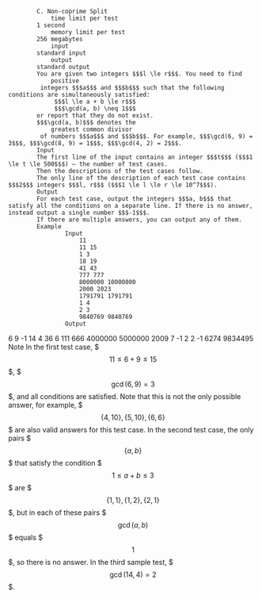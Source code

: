 			C. Non-coprime Split
				time limit per test
			1 second
				memory limit per test
			256 megabytes
				input
			standard input
				output
			standard output
			You are given two integers $$$l \le r$$$. You need to find 
				positive
			 integers $$$a$$$ and $$$b$$$ such that the following conditions are simultaneously satisfied:
				 $$$l \le a + b \le r$$$
				 $$$\gcd(a, b) \neq 1$$$
			or report that they do not exist.
			$$$\gcd(a, b)$$$ denotes the 
				greatest common divisor
			 of numbers $$$a$$$ and $$$b$$$. For example, $$$\gcd(6, 9) = 3$$$, $$$\gcd(8, 9) = 1$$$, $$$\gcd(4, 2) = 2$$$.
			Input
			The first line of the input contains an integer $$$t$$$ ($$$1 \le t \le 500$$$) — the number of test cases.
			Then the descriptions of the test cases follow.
			The only line of the description of each test case contains $$$2$$$ integers $$$l, r$$$ ($$$1 \le l \le r \le 10^7$$$).
			Output
			For each test case, output the integers $$$a, b$$$ that satisfy all the conditions on a separate line. If there is no answer, instead output a single number $$$-1$$$.
			If there are multiple answers, you can output any of them.
			Example
					Input
						11
						11 15
						1 3
						18 19
						41 43
						777 777
						8000000 10000000
						2000 2023
						1791791 1791791
						1 4
						2 3
						9840769 9840769
					Output
					
6 9
-1
14 4
36 6
111 666
4000000 5000000 
2009 7
-1
2 2
-1
6274 9834495
			Note
			In the first test case, $$$11 \le 6 + 9 \le 15$$$, $$$\gcd(6, 9) = 3$$$, and all conditions are satisfied. Note that this is not the only possible answer, for example, $$$\{4, 10\}, \{5, 10\}, \{6, 6\}$$$ are also valid answers for this test case.
			In the second test case, the only pairs $$$\{a, b\}$$$ that satisfy the condition $$$1 \le a + b \le 3$$$ are $$$\{1, 1\}, \{1, 2\}, \{2, 1\}$$$, but in each of these pairs $$$\gcd(a, b)$$$ equals $$$1$$$, so there is no answer.
			In the third sample test, $$$\gcd(14, 4) = 2$$$.
